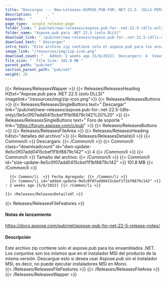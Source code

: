 ```yaml
---
title: "Descargas --- New-Leleases-ASPOSE.PUB-FOR-.NET-22.5- (DLLS-PERSONAL)." 
description:  "    . " 
keywords:  "    . " 
page_type:  single_release_page
folder_link: " pub/net/new-releases/aspose.pub-for-.net-22.5-(dlls-only)/"
folder_name: "Aspose.pub para .NET 22.5 (solo DLLS)"
download_link: " /pub/net/new-releases/aspose.pub-for-.net-22.5-(dlls-only)/9e5c0f07add0415cbef1f1bf8879c142"
download_text: " Descargar"
intro_text: "Este archivo zip contiene solo el aspose.pub para los ensamblados .NET. Las asambleas a ..."
image_link: "/resources/img/zip-icon.png"
download_count: "   Added: 2 weeks ago [5/6/2022]  Descargars: 4  Views: 7"
file_size: "  File Size: 101.8 MB "
parent_path: "pub/net"
section_parent_path: "pub/net"
weight: 28
---
```


{{< Releases/ReleasesWapper >}}
  {{< Releases/ReleasesHeading H2txt="Aspose.pub para .NET 22.5 (solo DLLS)" imagelink="/resources/img/zip-icon.png">}}
  {{< Releases/ReleasesButtons >}}
    {{< Releases/ReleasesSingleButtons text=" Descargar" link="/pub/net/new-releases/aspose.pub-for-.net-22.5-(dlls-only)/9e5c0f07add0415cbef1f1bf8879c142%20%20" >}}
    {{< Releases/ReleasesSingleButtons text=" Foro de soporte " link="https://forum.aspose.com/c/pub" >}}
  {{< Releases/ReleasesButtons >}}
  {{< Releases/ReleasesFileArea >}}
    {{< Releases/ReleasesHeading h4txt="detalles del archivo">}}
    {{< Releases/ReleasesDetailsUl >}}
            {{< Common/li  >}} Descargars: {{< /Common/li >}} 
      {{< Common/li class="downloadcount" id="dwn-update-9e5c0f07add0415cbef1f1bf8879c142" >}} 4 {{< /Common/li >}} 
      {{< Common/li  >}} Tamaño del archivo: {{< /Common/li >}} 
      {{< Common/li id="size-update-9e5c0f07add0415cbef1f1bf8879c142" >}} 101.8 MB {{< /Common/li >}} 


      {{< Common/li  >}} Fecha Agregada: {{< /Common/li >}} 
      {{< Common/li id="added-update-9e5c0f07add0415cbef1f1bf8879c142" >}} : 2 weeks ago [5/6/2022] {{< /Common/li >}} 

    {{< /Releases/ReleasesDetailsUl >}}

  {{< Releases/ReleasesFileFeatures >}}
      <h4>Notas de lanzamiento</h4><div><a href="https://docs.aspose.com/pub/net/aspose-pub-for-net-22-5-release-notes/">https://docs.aspose.com/pub/net/aspose-pub-for-net-22-5-release-notes/</a></div><h4>Descripción</h4><div class="HTMLDescription">Este archivo zip contiene solo el aspose.pub para los ensamblados .NET. Los conjuntos son los mismos que en el instalador MSI del producto de la misma versión. Descargue esto si desea usar Aspose.pub sin el instalador MSI, es decir, no puede ejecutar instaladores MSI en Mono.</div>
  {{< /Releases/ReleasesFileFeatures >}}
 {{< /Releases/ReleasesFileArea >}}
{{< /Releases/ReleasesWapper >}}


